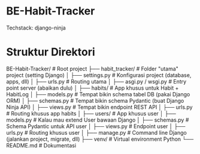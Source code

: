 # BE-Habit-Tracker
Techstack: django-ninja


# Struktur Direktori
BE-Habit-Tracker/           # Root project
├── habit_tracker/          # Folder "utama" project (setting Django)
│   ├── settings.py         # Konfigurasi project (database, apps, dll)
│   ├── urls.py             # Routing utama
│   ├── asgi.py / wsgi.py   # Entry point server (abaikan dulu)
│
├── habits/                 # App khusus untuk Habit + HabitLog
│   ├── models.py           # Tempat bikin schema tabel DB (pakai Django ORM)
│   ├── schemas.py          # Tempat bikin schema Pydantic (buat Django Ninja API)
│   ├── views.py            # Tempat bikin endpoint REST API
│   ├── urls.py             # Routing khusus app habits
│
├── users/                  # App khusus user
│   ├── models.py           # Kalau mau extend User bawaan Django
│   ├── schemas.py          # Schema Pydantic untuk API user
│   ├── views.py            # Endpoint user
│   ├── urls.py             # Routing khusus user
│
├── manage.py               # Command line Django (jalankan project, migrate, dll)
├── venv/                   # Virtual environment Python
└── README.md               # Dokumentasi